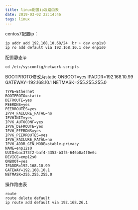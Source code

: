 ```yaml
---
title: linux配置ip及路由表
date: 2019-03-02 22:14:46
tags: linux
---
```


centos7配置ip：  

    ip addr add 192.168.10.68/24  br + dev enp1s0
    ip ro add default via 192.168.10.1 dev enp1s0

配置静态ip

    cd /etc/sysconfig/network-scripts

BOOTPROTO修改为static
ONBOOT=yes
IPADDR=192.168.10.99
GATEWAY=192.168.10.1
NETMASK=255.255.255.0


    TYPE=Ethernet
    BOOTPROTO=static
    DEFROUTE=yes
    PEERDNS=yes
    PEERROUTES=yes
    IPV4_FAILURE_FATAL=no
    IPV6INIT=yes
    IPV6_AUTOCONF=yes
    IPV6_DEFROUTE=yes
    IPV6_PEERDNS=yes
    IPV6_PEERROUTES=yes
    IPV6_FAILURE_FATAL=no
    IPV6_ADDR_GEN_MODE=stable-privacy
    NAME=enp12s0
    UUID=bac373f2-baf4-4353-b3f5-646b0a4f0e6c
    DEVICE=enp12s0
    ONBOOT=yes
    IPADDR=192.168.10.99
    GATEWAY=192.168.10.1
    NETMASK=255.255.255.0


操作路由表

    route
    route delete default
    ip route add default via 192.168.26.1